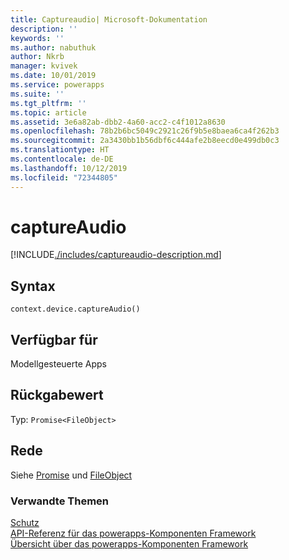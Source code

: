 ```yaml
---
title: Captureaudio| Microsoft-Dokumentation
description: ''
keywords: ''
ms.author: nabuthuk
author: Nkrb
manager: kvivek
ms.date: 10/01/2019
ms.service: powerapps
ms.suite: ''
ms.tgt_pltfrm: ''
ms.topic: article
ms.assetid: 3e6a82ab-dbb2-4a60-acc2-c4f1012a8630
ms.openlocfilehash: 78b2b6bc5049c2921c26f9b5e8baea6ca4f262b3
ms.sourcegitcommit: 2a3430bb1b56dbf6c444afe2b8eecd0e499db0c3
ms.translationtype: HT
ms.contentlocale: de-DE
ms.lasthandoff: 10/12/2019
ms.locfileid: "72344805"
---
```

# <a name="captureaudio"></a>captureAudio

[!INCLUDE[./includes/captureaudio-description.md](./includes/captureaudio-description.md)]

## <a name="syntax"></a>Syntax

`context.device.captureAudio()`

## <a name="available-for"></a>Verfügbar für 

Modellgesteuerte Apps

## <a name="return-value"></a>Rückgabewert

Typ: `Promise<FileObject>`

## <a name="remarks"></a>Rede

Siehe [Promise](https://developer.mozilla.org/docs/Web/JavaScript/reference/Global_Objects/Promise) und [FileObject](../fileobject.md)

### <a name="related-topics"></a>Verwandte Themen

[Schutz](../device.md)<br/>
[API-Referenz für das powerapps-Komponenten Framework](../../reference/index.md)<br/>
[Übersicht über das powerapps-Komponenten Framework](../../overview.md)
